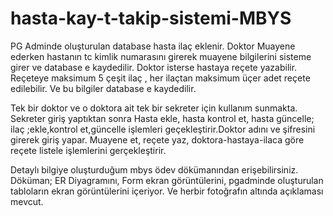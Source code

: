 # hasta-kay-t-takip-sistemi-MBYS

PG Adminde oluşturulan database hasta ilaç eklenir. Doktor Muayene ederken hastanın tc kimlik numarasını girerek muayene bilgilerini sisteme girer ve database e kaydedilir.
Doktor isterse hastaya reçete yazabilir. Reçeteye maksimum 5 çeşit ilaç , her ilaçtan maksimum üçer adet reçete edilebilir. Ve bu bilgiler database e kaydedilir.

Tek bir doktor ve o doktora ait tek bir sekreter için kullanım sunmakta. Sekreter giriş yaptıktan sonra Hasta ekle, hasta kontrol et, hasta güncelle; ilaç ;ekle,kontrol et,güncelle işlemleri geçekleştirir.Doktor adını ve şifresini girerek giriş yapar. Muayene et, reçete yaz, doktora-hastaya-ilaca göre reçete listele işlemlerini gerçekleştirir.


Detaylı bilgiye oluşturduğum mbys ödev dökümanından erişebilirsiniz. Döküman; ER Diyagramını, Form ekran görüntülerini, pgadminde oluşturulan tabloların ekran görüntülerini içeriyor. Ve herbir fotoğrafın altında açıklaması mevcut. 
